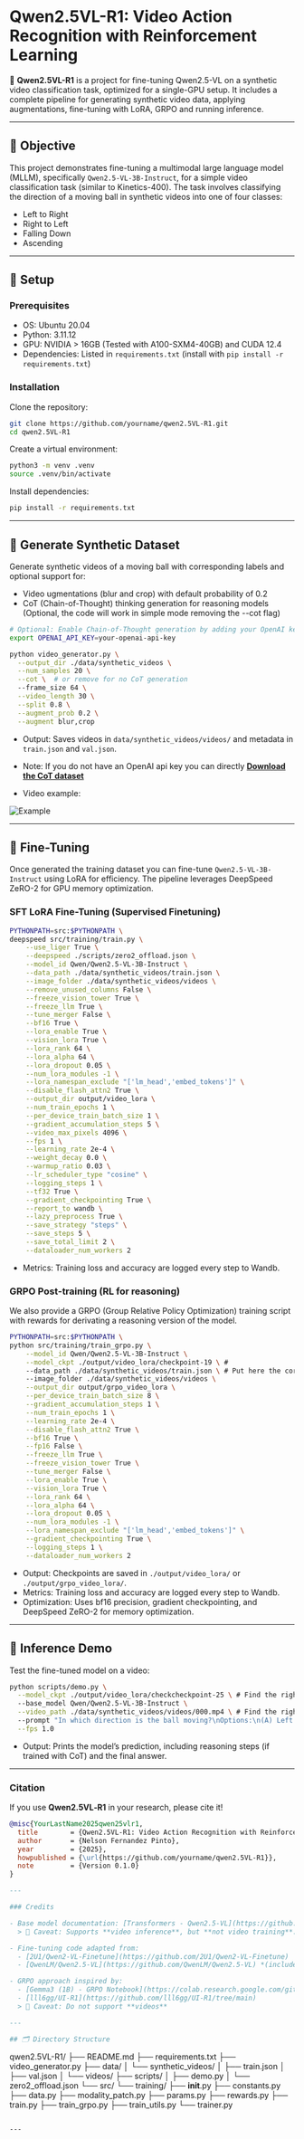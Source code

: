 # Qwen2.5VL-R1: Video Action Recognition with Reinforcement Learning

🚀 **Qwen2.5VL-R1** is a project for fine-tuning Qwen2.5-VL on a synthetic video classification task, optimized for a single-GPU setup. It includes a complete pipeline for generating synthetic video data, applying augmentations, fine-tuning with LoRA, GRPO and running inference.

---

## 🧠 Objective

This project demonstrates fine-tuning a multimodal large language model (MLLM), specifically `Qwen2.5-VL-3B-Instruct`, for a simple video classification task (similar to Kinetics-400). The task involves classifying the direction of a moving ball in synthetic videos into one of four classes:

- Left to Right  
- Right to Left  
- Falling Down  
- Ascending

---

## 🔧 Setup

### Prerequisites

- OS: Ubuntu 20.04
- Python: 3.11.12 
- GPU: NVIDIA > 16GB (Tested with A100-SXM4-40GB) and CUDA 12.4 
- Dependencies: Listed in `requirements.txt` (install with `pip install -r requirements.txt`)


### Installation

Clone the repository:

```bash
git clone https://github.com/yourname/qwen2.5VL-R1.git
cd qwen2.5VL-R1
```

Create a virtual environment:

```bash
python3 -m venv .venv
source .venv/bin/activate
```

Install dependencies:

```bash
pip install -r requirements.txt
```

---

## 📼 Generate Synthetic Dataset

Generate synthetic videos of a moving ball with corresponding labels and optional support for:

-  Video ugmentations (blur and crop) with default probability of 0.2
-  CoT (Chain-of-Thought) thinking generation for reasoning models (Optional, the code will work in simple mode removing the --cot flag)

```bash
# Optional: Enable Chain-of-Thought generation by adding your OpenAI key
export OPENAI_API_KEY=your-openai-api-key
```

```bash
python video_generator.py \
  --output_dir ./data/synthetic_videos \
  --num_samples 20 \
  --cot \  # or remove for no CoT generation
  --frame_size 64 \
  --video_length 30 \
  --split 0.8 \
  --augment_prob 0.2 \
  --augment blur,crop
```

- Output: Saves videos in `data/synthetic_videos/videos/` and metadata in `train.json` and `val.json`.  
- Note: If you do not have an OpenAI api key you can directly **[Download the CoT dataset](https://drive.google.com/drive/folders/1t_vJBkh1sPne_Qd-xirkPEFkZLwoq3Fc?usp=drive_link)**

- Video example: 

![Example](assets/ball-animation.gif)

---

## 🧪 Fine-Tuning

Once generated the training dataset you can fine-tune `Qwen2.5-VL-3B-Instruct` using LoRA for efficiency.
The pipeline leverages DeepSpeed ZeRO-2 for GPU memory optimization.

### SFT LoRA Fine-Tuning (Supervised Finetuning)

```bash
PYTHONPATH=src:$PYTHONPATH \
deepspeed src/training/train.py \
    --use_liger True \
    --deepspeed ./scripts/zero2_offload.json \
    --model_id Qwen/Qwen2.5-VL-3B-Instruct \
    --data_path ./data/synthetic_videos/train.json \
    --image_folder ./data/synthetic_videos/videos \
    --remove_unused_columns False \
    --freeze_vision_tower True \
    --freeze_llm True \
    --tune_merger False \
    --bf16 True \
    --lora_enable True \
    --vision_lora True \
    --lora_rank 64 \
    --lora_alpha 64 \
    --lora_dropout 0.05 \
    --num_lora_modules -1 \
    --lora_namespan_exclude "['lm_head','embed_tokens']" \
    --disable_flash_attn2 True \
    --output_dir output/video_lora \
    --num_train_epochs 1 \
    --per_device_train_batch_size 1 \
    --gradient_accumulation_steps 5 \
    --video_max_pixels 4096 \
    --fps 1 \
    --learning_rate 2e-4 \
    --weight_decay 0.0 \
    --warmup_ratio 0.03 \
    --lr_scheduler_type "cosine" \
    --logging_steps 1 \
    --tf32 True \
    --gradient_checkpointing True \
    --report_to wandb \
    --lazy_preprocess True \
    --save_strategy "steps" \
    --save_steps 5 \
    --save_total_limit 2 \
    --dataloader_num_workers 2
```

- Metrics: Training loss and accuracy are logged every step to Wandb.  

### GRPO Post-training (RL for reasoning)

We also provide a GRPO (Group Relative Policy Optimization) training script with rewards for derivating a reasoning version of the model.


```bash
PYTHONPATH=src:$PYTHONPATH \
python src/training/train_grpo.py \
    --model_id Qwen/Qwen2.5-VL-3B-Instruct \
    --model_ckpt ./output/video_lora/checkpoint-19 \ # 
    --data_path ./data/synthetic_videos/train.json \ # Put here the correct ckp after SFT!!
    --image_folder ./data/synthetic_videos/videos \
    --output_dir output/grpo_video_lora \
    --per_device_train_batch_size 8 \
    --gradient_accumulation_steps 1 \
    --num_train_epochs 1 \
    --learning_rate 2e-4 \
    --disable_flash_attn2 True \
    --bf16 True \
    --fp16 False \
    --freeze_llm True \
    --freeze_vision_tower True \
    --tune_merger False \
    --lora_enable True \
    --vision_lora True \
    --lora_rank 64 \
    --lora_alpha 64 \
    --lora_dropout 0.05 \
    --num_lora_modules -1 \
    --lora_namespan_exclude "['lm_head','embed_tokens']" \
    --gradient_checkpointing True \
    --logging_steps 1 \
    --dataloader_num_workers 2

```

- Output: Checkpoints are saved in `./output/video_lora/` or `./output/grpo_video_lora/`.  
- Metrics: Training loss and accuracy are logged every step to Wandb.  
- Optimization: Uses bf16 precision, gradient checkpointing, and DeepSpeed ZeRO-2 for memory optimization.

---

## 🧠 Inference Demo

Test the fine-tuned model on a video:

```bash
python scripts/demo.py \
  --model_ckpt ./output/video_lora/checkcheckpoint-25 \ # Find the right checkcheckpoint path after finetuning
  --base_model Qwen/Qwen2.5-VL-3B-Instruct \
  --video_path ./data/synthetic_videos/videos/000.mp4 \ # Find the right video path
  --prompt "In which direction is the ball moving?\nOptions:\n(A) Left to Right\n(B) Right to Left\n(C) Falling Down\n(D) Ascending" \
  --fps 1.0
```

- Output: Prints the model’s prediction, including reasoning steps (if trained with CoT) and the final answer.

---

### Citation

If you use **Qwen2.5VL‑R1** in your research, please cite it!

```bibtex
@misc{YourLastName2025qwen25vlr1,
  title        = {Qwen2.5VL‐R1: Video Action Recognition with Reinforcement Learning},
  author       = {Nelson Fernandez Pinto},
  year         = {2025},
  howpublished = {\url{https://github.com/yourname/qwen2.5VL-R1}},
  note         = {Version 0.1.0}
}

---

### Credits

- Base model documentation: [Transformers - Qwen2.5-VL](https://github.com/huggingface/transformers/blob/main/docs/source/en/model_doc/qwen2_5_vl.md)  
  > 📌 Caveat: Supports **video inference**, but **not video training**.

- Fine-tuning code adapted from:  
  - [2U1/Qwen2-VL-Finetune](https://github.com/2U1/Qwen2-VL-Finetune)  
  - [QwenLM/Qwen2.5-VL](https://github.com/QwenLM/Qwen2.5-VL) *(includes only for full FT, not PEFT)*

- GRPO approach inspired by:  
  - [Gemma3 (1B) - GRPO Notebook](https://colab.research.google.com/github/unslothai/notebooks/blob/main/nb/Gemma3_(1B)-GRPO.ipynb)  
  - [lll6gg/UI-R1](https://github.com/lll6gg/UI-R1/tree/main) 
  > 📌 Caveat: Do not support **videos**

---

## 🗂️ Directory Structure

```
qwen2.5VL-R1/
├── README.md
├── requirements.txt
├── video_generator.py
├── data/
│   └── synthetic_videos/
│       ├── train.json
│       ├── val.json
│       └── videos/
├── scripts/
│   ├── demo.py
│   └── zero2_offload.json
└── src/
    └── training/
        ├── __init__.py
        ├── constants.py
        ├── data.py
        ├── modality_patch.py
        ├── params.py
        ├── rewards.py
        ├── train.py
        ├── train_grpo.py
        ├── train_utils.py
        └── trainer.py
```

---

